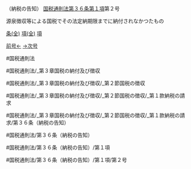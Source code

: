 （納税の告知）
[国税通則法第３６条第１項](国税通則法＿＿＿＿＿第３６条第１項)第２号

源泉徴収等による国税でその法定納期限までに納付されなかつたもの

[条(全)](国税通則法＿＿＿＿＿第３６条_.md)    [項(全)](国税通則法＿＿＿＿＿第３６条第１項_.md)    [項](国税通則法＿＿＿＿＿第３６条第１項.md)

[前号←](国税通則法＿＿＿＿＿第３６条第１項第１号.md)    [→次号](国税通則法＿＿＿＿＿第３６条第１項第３号.md)

#国税通則法

#国税通則法/_第３章国税の納付及び徴収

#国税通則法/_第３章国税の納付及び徴収/_第２節国税の徴収

#国税通則法/_第３章国税の納付及び徴収/_第２節国税の徴収/_第１款納税の請求

#国税通則法/_第３章国税の納付及び徴収/_第２節国税の徴収/_第１款納税の請求/第３６条（納税の告知）

#国税通則法/第３６条（納税の告知）

#国税通則法/第３６条（納税の告知）/第１項

#国税通則法/第３６条（納税の告知）/第１項/第２号

